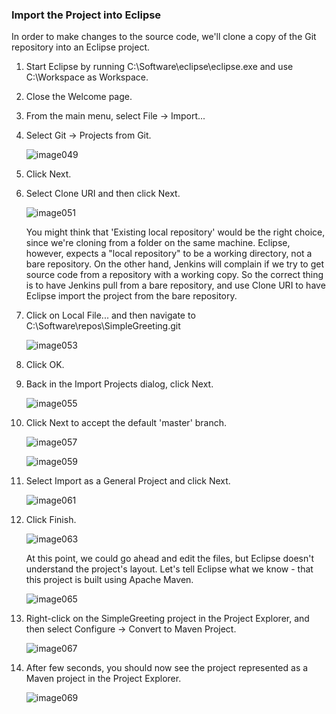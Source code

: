 ### Import the Project into Eclipse

In order to make changes to the source code, we'll clone a copy of the Git repository into an Eclipse project.

1. Start Eclipse by running C:\Software\eclipse\eclipse.exe and use C:\Workspace as Workspace.

2. Close the Welcome page.

3. From the main menu, select File → Import...

4. Select Git → Projects from Git.

	![image049](https://user-images.githubusercontent.com/558905/37422402-7a28ab8c-2791-11e8-8518-480d902da1cf.png)

5. Click Next.

6. Select Clone URI and then click Next.

	![image051](https://user-images.githubusercontent.com/558905/37422404-7a4815f8-2791-11e8-8f27-071478d7dae3.png)

	You might think that 'Existing local repository' would be the right choice, since we're cloning from a folder on the same machine. Eclipse, however, expects a "local repository" to be a working directory, not a bare repository. On the other hand, Jenkins will complain if we try to get source code from a repository with a working copy. So the correct thing is to have Jenkins pull from a bare repository, and use Clone URI to have Eclipse import the project from the bare repository.

7. Click on Local File... and then navigate to C:\Software\repos\SimpleGreeting.git

	![image053](https://user-images.githubusercontent.com/558905/37422406-7a6b0d2e-2791-11e8-9999-130285290c14.png)

8. Click OK.

9. Back in the Import Projects dialog, click Next.

	![image055](https://user-images.githubusercontent.com/558905/37422408-7a85f210-2791-11e8-9bc3-620a1565408d.png)

10. Click Next to accept the default 'master' branch.

	![image057](https://user-images.githubusercontent.com/558905/37422410-7aa6dcb4-2791-11e8-8e23-bb15ca120209.png)

	![image059](https://user-images.githubusercontent.com/558905/37422413-7ac655b2-2791-11e8-926e-a48c170ee25f.png)

12. Select Import as a General Project and click Next.

	![image061](https://user-images.githubusercontent.com/558905/37422415-7ae3e654-2791-11e8-87ba-984bfa25ca39.png)

13. Click Finish.

	![image063](https://user-images.githubusercontent.com/558905/37422417-7b04f07e-2791-11e8-8550-ba291f4c0bb7.png)

	At this point, we could go ahead and edit the files, but Eclipse doesn't understand the project's layout. Let's tell Eclipse what we know - that this project is built using Apache Maven.

	![image065](https://user-images.githubusercontent.com/558905/37422419-7b232df0-2791-11e8-95b2-4dfc1389aaef.png)

15. Right-click on the SimpleGreeting project in the Project Explorer, and then select Configure → Convert to Maven Project.

	![image067](https://user-images.githubusercontent.com/558905/37422421-7b4cc44e-2791-11e8-81ef-c4256695bfbf.png)

16. After few seconds, you should now see the project represented as a Maven project in the Project Explorer.

	![image069](https://user-images.githubusercontent.com/558905/37422423-7b772d56-2791-11e8-8710-db8eab6d7494.png)
